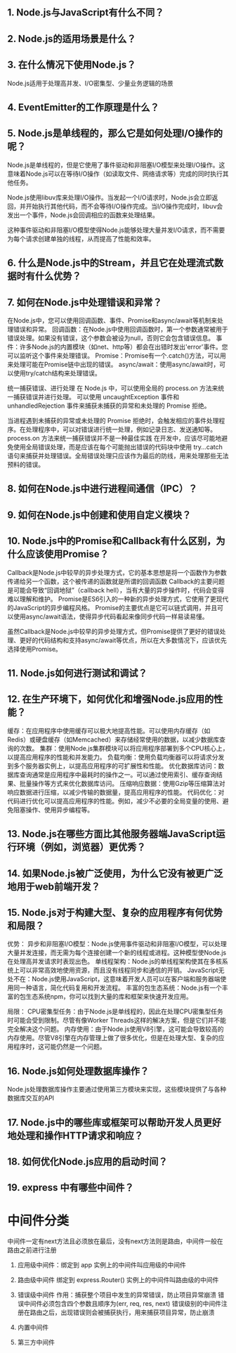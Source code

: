 ## 1. Node.js与JavaScript有什么不同？

## 2. Node.js的适用场景是什么？

## 3. 在什么情况下使用Node.js？

Node.js适用于处理高并发、I/O密集型、少量业务逻辑的场景

## 4. EventEmitter的工作原理是什么？

## 5. Node.js是单线程的，那么它是如何处理I/O操作的呢？

Node.js是单线程的，但是它使用了事件驱动和非阻塞I/O模型来处理I/O操作。这意味着Node.js可以在等待I/O操作（如读取文件、网络请求等）完成的同时执行其他任务。

Node.js使用libuv库来处理I/O操作。当发起一个I/O请求时，Node.js会立即返回，并开始执行其他代码，而不会等待I/O操作完成。当I/O操作完成时，libuv会发出一个事件，Node.js会回调相应的函数来处理结果。

这种事件驱动和非阻塞I/O模型使得Node.js能够处理大量并发I/O请求，而不需要为每个请求创建单独的线程，从而提高了性能和效率。

## 6. 什么是Node.js中的Stream，并且它在处理流式数据时有什么优势？

## 7. 如何在Node.js中处理错误和异常？

在Node.js中，您可以使用回调函数、事件、Promise和async/await等机制来处理错误和异常。
回调函数：在Node.js中使用回调函数时，第一个参数通常被用于错误处理。如果没有错误，这个参数会被设为null，否则它会包含错误信息。
事件：许多Node.js的内置模块（如net、http等）都会在出错时发出'error'事件。您可以监听这个事件来处理错误。
Promise：Promise有一个.catch()方法，可以用来处理可能在Promise链中出现的错误。
async/await：使用async/await时，可以使用try/catch结构来处理错误。

统一捕获错误、进行处理
在 Node.js 中，可以使用全局的 process.on 方法来统一捕获错误并进行处理。
可以使用 uncaughtException 事件和 unhandledRejection 事件来捕获未捕获的异常和未处理的 Promise 拒绝。
<script>
  // 捕获未捕获的异常  
  process.on('uncaughtException', (err) => {  
    console.error('Caught exception:', err);  
    // 在这里可以进行一些处理，例如记录日志、发送通知等  
  });
  
  // 捕获未处理的 Promise 拒绝  
  process.on('unhandledRejection', (reason, promise) => {  
    console.error('Unhandled Rejection at:', promise, 'reason:', reason);  
    // 在这里可以进行一些处理，例如记录日志、发送通知等  
  });
</script>
当进程遇到未捕获的异常或未处理的 Promise 拒绝时，会触发相应的事件处理程序。在处理程序中，可以对错误进行统一处理，例如记录日志、发送通知等。
process.on 方法来统一捕获错误并不是一种最佳实践
在开发中，应该尽可能地避免使用全局错误处理，而是应该在每个可能抛出错误的代码块中使用 try...catch 语句来捕获并处理错误。全局错误处理只应该作为最后的防线，用来处理那些无法预料的错误。

## 8. 如何在Node.js中进行进程间通信（IPC）？

## 9. 如何在Node.js中创建和使用自定义模块？

## 10. Node.js中的Promise和Callback有什么区别，为什么应该使用Promise？

Callback是Node.js中较早的异步处理方式，它的基本思想是将一个函数作为参数传递给另一个函数，这个被传递的函数就是所谓的回调函数
Callback的主要问题是可能会导致“回调地狱”（callback hell），当有大量的异步操作时，代码会变得难以理解和维护。
Promise是ES6引入的一种新的异步处理方式，它使用了更现代的JavaScript的异步编程风格。
Promise的主要优点是它可以链式调用，并且可以使用async/await语法，使得异步代码看起来像同步代码一样易读易懂。

虽然Callback是Node.js中较早的异步处理方式，但Promise提供了更好的错误处理、更好的代码结构和支持async/await等优点，所以在大多数情况下，应该优先选择使用Promise。

## 11. Node.js如何进行测试和调试？

## 12. 在生产环境下，如何优化和增强Node.js应用的性能？

缓存：在应用程序中使用缓存可以极大地提高性能。可以使用内存缓存（如Redis）或硬盘缓存（如Memcached）来存储经常使用的数据，以减少数据库查询的次数。
集群：使用Node.js集群模块可以将应用程序部署到多个CPU核心上，以提高应用程序的性能和并发能力。
负载均衡：使用负载均衡器可以将请求分发到多个服务器实例上，以提高应用程序的可扩展性和性能。
优化数据库访问：数据库查询通常是应用程序中最耗时的操作之一。可以通过使用索引、缓存查询结果、批量操作等方式来优化数据库访问。
压缩响应数据：使用Gzip等压缩算法对响应数据进行压缩，以减少传输的数据量，提高应用程序的性能。
代码优化：对代码进行优化可以提高应用程序的性能。例如，减少不必要的全局变量的使用、避免阻塞操作、使用异步编程等。

## 13. Node.js在哪些方面比其他服务器端JavaScript运行环境（例如，浏览器）更优秀？

## 14. 如果Node.js被广泛使用，为什么它没有被更广泛地用于web前端开发？

## 15. Node.js对于构建大型、复杂的应用程序有何优势和局限？

优势：
异步和非阻塞I/O模型：Node.js使用事件驱动和非阻塞I/O模型，可以处理大量并发连接，而无需为每个连接创建一个新的线程或进程。这种模型使Node.js在处理高并发请求时表现出色。
单线程架构：Node.js的单线程架构使其在多核系统上可以非常高效地使用资源，而且没有线程同步和通信的开销。
JavaScript无处不在：Node.js使用JavaScript，这意味着开发人员可以在客户端和服务器端使用同一种语言，简化代码复用和开发流程。
丰富的包生态系统：Node.js有一个丰富的包生态系统npm，你可以找到大量的库和框架来快速开发应用。

局限：
CPU密集型任务：由于Node.js是单线程的，因此在处理CPU密集型任务时可能会受到限制。尽管有像Worker Threads这样的解决方案，但是它们并不能完全解决这个问题。
内存使用：由于Node.js使用V8引擎，这可能会导致较高的内存使用。尽管V8引擎在内存管理上做了很多优化，但是在处理大型、复杂的应用程序时，这可能仍然是一个问题。

## 16. Node.js如何处理数据库操作？

Node.js处理数据库操作主要通过使用第三方模块来实现，这些模块提供了与各种数据库交互的API

## 17. Node.js中的哪些库或框架可以帮助开发人员更好地处理和操作HTTP请求和响应？

## 18. 如何优化Node.js应用的启动时间？

## 19. express 中有哪些中间件？

# 中间件分类
中间件一定有next方法且必须放在最后，没有next方法则是路由，中间件一般在路由之前进行注册
1. 应用级中间件：绑定到 app 实例上的中间件叫应用级的中间件
<script>
  const express = require('express');
  const app = express();
  app.use((req, res, next) => { next() });
  app.get((req, res, next) => { next() });
  app.post((req, res, next) => { next() });
</script>
2. 路由级中间件 绑定到 express.Router() 实例上的中间件叫路由级的中间件
<script>
  const express = require('express');
  const router = express.Router();
  router.use((req, res, next) => { next() });
</script>
3. 错误级中间件
作用：捕获整个项目中发生的异常错误，防止项目异常崩溃
错误中间件必须包含四个参数且顺序为(err, req, res, next)
错误级别的中间件注册在路由之后，出现错误则会被捕获执行，用来捕获项目异常，防止崩溃
<script>
  app.get('/', (req, res) => {
    throw new Error('服务异常');
    res.send('hello');
  })

  app.use((err, req, res, next) => {
    console.log('error:', err.message);
    res.send('服务器异常', err.message)
  })
</script>
4. 内置中间件
<script>
  // 静态资源托管 可以很方便的创建一个静态资源服务器 访问多个静态资源目录则多次调用 express.static() 即可
  express.static('public');
  // 添加前缀
  app.use('/pubilc',  express.static('public'))
  // 解析JSON格式请求体数据
  express.json();
  // 解析url-encoded格式请求体数据
  express.urlencoded();

  // usage
  // 配置解析 application/json 格式数据的中间件，默认情况下，如果不配置此中间件则 req.body 等于 undefined
  app.use(express.json());
  // 配置解析 application/x-www-form-urlencoded 格式数据的内置中间件
  app.use(express.urlencoded({ extended: false }));
</script>
5. 第三方中间件